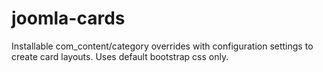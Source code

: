 # joomla-cards
Installable com_content/category overrides with configuration settings to create card layouts. Uses default bootstrap css only.

